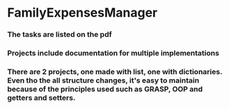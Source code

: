 # FamilyExpensesManager
### The tasks are listed on the pdf

### Projects include documentation for multiple implementations

### There are 2 projects, one made with list, one with dictionaries. Even tho the all structure changes, it's easy to maintain because of the principles used such as GRASP, OOP and getters and setters.

